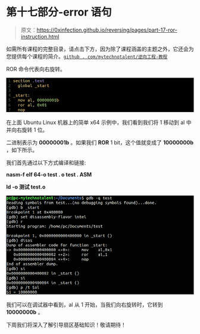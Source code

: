 # 第十七部分-error 语句

> 原文：<https://0xinfection.github.io/reversing/pages/part-17-ror-instruction.html>

如需所有课程的完整目录，请点击下方，因为除了课程涵盖的主题之外，它还会为您提供每个课程的简介。[`github . com/mytechnotalent/逆向工程-教程`](https://github.com/mytechnotalent/Reverse-Engineering-Tutorial)

ROR 命令代表向右旋转。

![](img/9fd555d655446f3980b80d3ce24c66ce.png)

在上面 Ubuntu Linux 机器上的简单 x64 示例中，我们看到我们将 1 移动到 al 中并向右旋转 1 位。

二进制表示为 **00000001b** 。如果我们 **ROR** 1 bit，这个值就变成了 **10000000b** ，如下所示。

我们首先通过以下方式编译和链接:

**nasm-f elf 64-o test . o test . ASM**

**ld -o 测试 test.o**

![](img/ad952624029ccf64b735d86100f4cc8f.png)

我们可以在调试器中看到，al 从 1 开始，当我们向右旋转时，它转到 **10000000b** 。

下周我们将深入了解引导扇区基础知识！敬请期待！